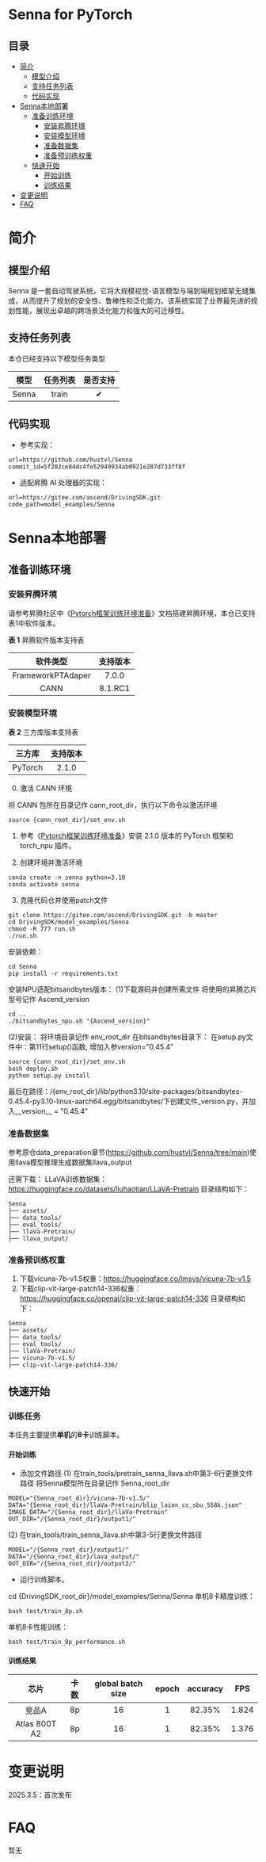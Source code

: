# Senna for PyTorch

## 目录

- [简介](#简介)
  - [模型介绍](#模型介绍)
  - [支持任务列表](#支持任务列表)
  - [代码实现](#代码实现)
- [Senna本地部署](#Senna本地部署)
  - [准备训练环境](#准备训练环境)
    - [安装昇腾环境](#安装昇腾环境)
    - [安装模型环境](#安装模型环境)
    - [准备数据集](#准备数据集)
    - [准备预训练权重](#准备预训练权重)
  - [快速开始](#快速开始)
    - [开始训练](#开始训练)
    - [训练结果](#训练结果)
- [变更说明](#变更说明)
- [FAQ](#FAQ)



# 简介


## 模型介绍
Senna 是一套自动驾驶系统，它将大规模视觉-语言模型与端到端规划框架无缝集成，从而提升了规划的安全性、鲁棒性和泛化能力。该系统实现了业界最先进的规划性能，展现出卓越的跨场景泛化能力和强大的可迁移性。


## 支持任务列表

本仓已经支持以下模型任务类型

| 模型       |   任务列表  | 是否支持  |
| :--------: | :--------: | :------: |
| Senna |   train    |    ✔     |



## 代码实现

- 参考实现：
```
url=https://github.com/hustvl/Senna
commit_id=5f202ce84dc4fe52949934ab0921e287d733ff8f
```

- 适配昇腾 AI 处理器的实现：
```
url=https://gitee.com/ascend/DrivingSDK.git
code_path=model_examples/Senna
```



# Senna本地部署

## 准备训练环境

### 安装昇腾环境

请参考昇腾社区中《[Pytorch框架训练环境准备](https://www.hiascend.com/document/detail/zh/ModelZoo/pytorchframework/ptes)》文档搭建昇腾环境，本仓已支持表1中软件版本。

**表 1** 昇腾软件版本支持表

|     软件类型      | 支持版本 |
| :---------------: | :------: |
| FrameworkPTAdaper | 7.0.0 |
|       CANN        | 8.1.RC1 |



### 安装模型环境

**表 2** 三方库版本支持表

| 三方库  | 支持版本 |
| :-----: | :------: |
| PyTorch |  2.1.0   |


0. 激活 CANN 环境

将 CANN 包所在目录记作 cann_root_dir，执行以下命令以激活环境

```
source {cann_root_dir}/set_env.sh
```

1. 参考《[Pytorch框架训练环境准备](https://www.hiascend.com/document/detail/zh/ModelZoo/pytorchframework/ptes)》安装 2.1.0 版本的 PyTorch 框架和 torch_npu 插件。


2. 创建环境并激活环境
```
conda create -n senna python=3.10
conda activate senna
```


3. 克隆代码仓并使用patch文件
```
git clone https://gitee.com/ascend/DrivingSDK.git -b master
cd DrivingSDK/model_examples/Senna
chmod -R 777 run.sh
./run.sh
```

安装依赖：
```
cd Senna
pip install -r requirements.txt
```

安装NPU适配bitsandbytes版本：
(1)下载源码并创建所需文件
将使用的昇腾芯片型号记作 Ascend_version
```
cd ..
./bitsandbytes_npu.sh "{Ascend_version}"
```
(2)安装：
将环境目录记作 env_root_dir
在bitsandbytes目录下：
在setup.py文件中：第11行setup()函数, 增加入参version="0.45.4"
```
source {cann_root_dir}/set_env.sh
bash deploy.sh
python setup.py install
```
最后在路径：/{env_root_dir}/lib/python3.10/site-packages/bitsandbytes-0.45.4-py3.10-linux-aarch64.egg/bitsandbytes/下创建文件_version.py，并加入__version__ = "0.45.4" 


### 准备数据集
参考原仓data_preparation章节(https://github.com/hustvl/Senna/tree/main)使用llava模型推理生成数据集llava_output

还需下载：
LLaVA训练数据集：https://huggingface.co/datasets/liuhaotian/LLaVA-Pretrain
目录结构如下：
```
Senna
├── assets/
├── data_tools/
├── eval_tools/
├── llaVa-Pretrain/
├── llava_output/
```


### 准备预训练权重
1. 下载vicuna-7b-v1.5权重：https://huggingface.co/lmsys/vicuna-7b-v1.5
2. 下载clip-vit-large-patch14-336权重：https://huggingface.co/openai/clip-vit-large-patch14-336
目录结构如下：
```
Senna
├── assets/
├── data_tools/
├── eval_tools/
├── llaVa-Pretrain/
├── vicuna-7b-v1.5/
├── clip-vit-large-patch14-336/
```



## 快速开始

### 训练任务
本任务主要提供**单机**的**8卡**训练脚本。

#### 开始训练
- 添加文件路径
(1) 在train_tools/pretrain_senna_llava.sh中第3-6行更换文件路径
将Senna模型所在目录记作 Senna_root_dir
```
MODEL="{Senna_root_dir}/vicuna-7b-v1.5/"
DATA="{Senna_root_dir}/llaVa-Pretrain/blip_laion_cc_sbu_558k.json"
IMAGE_DATA="/{Senna_root_dir}/llaVa-Pretrain"
OUT_DIR="/{Senna_root_dir}/output1/"
```

(2) 在train_tools/train_senna_llava.sh中第3-5行更换文件路径
```
MODEL="/{Senna_root_dir}/output1/"
DATA="/{Senna_root_dir}/lava_output/"
OUT_DIR="/{Senna_root_dir}/output2/"
```

- 运行训练脚本。

cd {DrivingSDK_root_dir}/model_examples/Senna/Senna
单机8卡精度训练：
```
bash test/train_8p.sh
```

单机8卡性能训练：
```
bash test/train_8p_performance.sh
```




#### 训练结果

|     芯片       |   卡数  | global batch size |   epoch   |   accuracy   |    FPS    |
|:-------------:| :------: | :---------------: | :----: | :-------:  | :------: |
|     竞品A      |    8p  |        16         |    1    |  82.35%  |        1.824    |
| Atlas 800T A2 |    8p  |        16         |      1   |   82.35%  |     1.376      |



# 变更说明

2025.3.5：首次发布


# FAQ
暂无